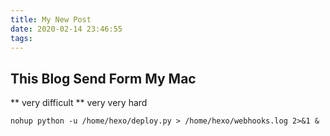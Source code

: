 ```yaml
---
title: My New Post
date: 2020-02-14 23:46:55
tags:
---
```


## This Blog Send Form My Mac
** very difficult
** very very hard
```
nohup python -u /home/hexo/deploy.py > /home/hexo/webhooks.log 2>&1 &
```

